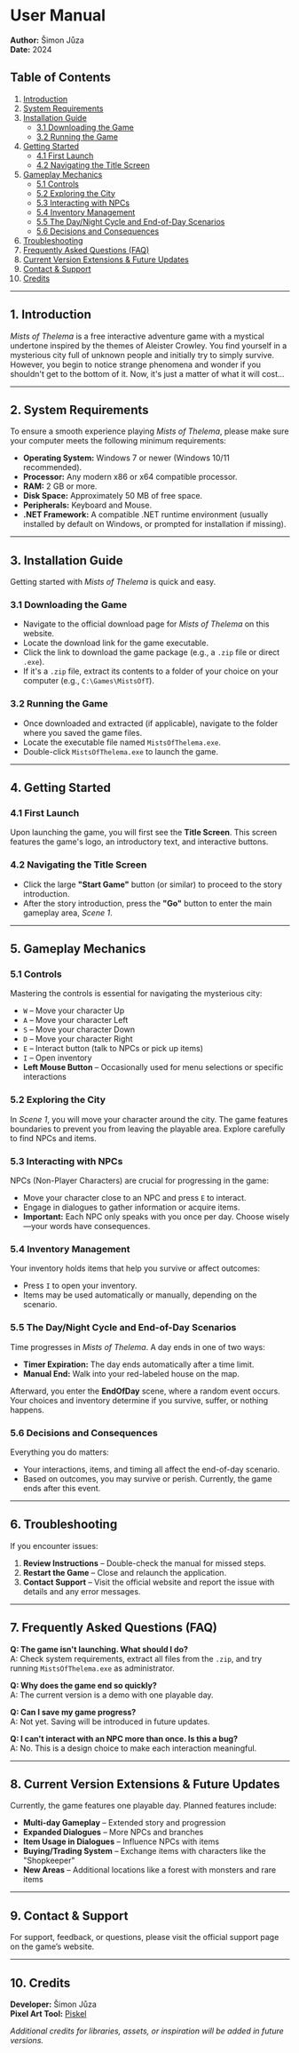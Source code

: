 # User Manual

**Author:** Šimon Jůza  
**Date:** 2024

## Table of Contents

1. [Introduction](#1-introduction)  
2. [System Requirements](#2-system-requirements)  
3. [Installation Guide](#3-installation-guide)  
   - [3.1 Downloading the Game](#31-downloading-the-game)  
   - [3.2 Running the Game](#32-running-the-game)  
4. [Getting Started](#4-getting-started)  
   - [4.1 First Launch](#41-first-launch)  
   - [4.2 Navigating the Title Screen](#42-navigating-the-title-screen)  
5. [Gameplay Mechanics](#5-gameplay-mechanics)  
   - [5.1 Controls](#51-controls)  
   - [5.2 Exploring the City](#52-exploring-the-city)  
   - [5.3 Interacting with NPCs](#53-interacting-with-npcs)  
   - [5.4 Inventory Management](#54-inventory-management)  
   - [5.5 The Day/Night Cycle and End-of-Day Scenarios](#55-the-daynight-cycle-and-end-of-day-scenarios)  
   - [5.6 Decisions and Consequences](#56-decisions-and-consequences)  
6. [Troubleshooting](#6-troubleshooting)  
7. [Frequently Asked Questions (FAQ)](#7-frequently-asked-questions-faq)  
8. [Current Version Extensions & Future Updates](#8-current-version-extensions--future-updates)  
9. [Contact & Support](#9-contact--support)  
10. [Credits](#10-credits)  

---

## 1. Introduction

*Mists of Thelema* is a free interactive adventure game with a mystical undertone inspired by the themes of Aleister Crowley. You find yourself in a mysterious city full of unknown people and initially try to simply survive. However, you begin to notice strange phenomena and wonder if you shouldn't get to the bottom of it. Now, it's just a matter of what it will cost...

---

## 2. System Requirements

To ensure a smooth experience playing *Mists of Thelema*, please make sure your computer meets the following minimum requirements:

- **Operating System:** Windows 7 or newer (Windows 10/11 recommended).  
- **Processor:** Any modern x86 or x64 compatible processor.  
- **RAM:** 2 GB or more.  
- **Disk Space:** Approximately 50 MB of free space.  
- **Peripherals:** Keyboard and Mouse.  
- **.NET Framework:** A compatible .NET runtime environment (usually installed by default on Windows, or prompted for installation if missing).

---

## 3. Installation Guide

Getting started with *Mists of Thelema* is quick and easy.

### 3.1 Downloading the Game

- Navigate to the official download page for *Mists of Thelema* on this website.  
- Locate the download link for the game executable.  
- Click the link to download the game package (e.g., a `.zip` file or direct `.exe`).  
- If it's a `.zip` file, extract its contents to a folder of your choice on your computer (e.g., `C:\Games\MistsOfT`).

### 3.2 Running the Game

- Once downloaded and extracted (if applicable), navigate to the folder where you saved the game files.  
- Locate the executable file named `MistsOfThelema.exe`.  
- Double-click `MistsOfThelema.exe` to launch the game.

---

## 4. Getting Started

### 4.1 First Launch

Upon launching the game, you will first see the **Title Screen**. This screen features the game's logo, an introductory text, and interactive buttons.

### 4.2 Navigating the Title Screen

- Click the large **"Start Game"** button (or similar) to proceed to the story introduction.  
- After the story introduction, press the **"Go"** button to enter the main gameplay area, *Scene 1*.

---

## 5. Gameplay Mechanics

### 5.1 Controls

Mastering the controls is essential for navigating the mysterious city:

- `W` – Move your character Up  
- `A` – Move your character Left  
- `S` – Move your character Down  
- `D` – Move your character Right  
- `E` – Interact button (talk to NPCs or pick up items)  
- `I` – Open inventory  
- **Left Mouse Button** – Occasionally used for menu selections or specific interactions

### 5.2 Exploring the City

In *Scene 1*, you will move your character around the city. The game features boundaries to prevent you from leaving the playable area. Explore carefully to find NPCs and items.

### 5.3 Interacting with NPCs

NPCs (Non-Player Characters) are crucial for progressing in the game:

- Move your character close to an NPC and press `E` to interact.  
- Engage in dialogues to gather information or acquire items.  
- **Important:** Each NPC only speaks with you once per day. Choose wisely—your words have consequences.

### 5.4 Inventory Management

Your inventory holds items that help you survive or affect outcomes:

- Press `I` to open your inventory.  
- Items may be used automatically or manually, depending on the scenario.

### 5.5 The Day/Night Cycle and End-of-Day Scenarios

Time progresses in *Mists of Thelema*. A day ends in one of two ways:

- **Timer Expiration:** The day ends automatically after a time limit.  
- **Manual End:** Walk into your red-labeled house on the map.

Afterward, you enter the **EndOfDay** scene, where a random event occurs. Your choices and inventory determine if you survive, suffer, or nothing happens.

### 5.6 Decisions and Consequences

Everything you do matters:

- Your interactions, items, and timing all affect the end-of-day scenario.  
- Based on outcomes, you may survive or perish. Currently, the game ends after this event.

---

## 6. Troubleshooting

If you encounter issues:

1. **Review Instructions** – Double-check the manual for missed steps.  
2. **Restart the Game** – Close and relaunch the application.  
3. **Contact Support** – Visit the official website and report the issue with details and any error messages.

---

## 7. Frequently Asked Questions (FAQ)

**Q: The game isn't launching. What should I do?**  
A: Check system requirements, extract all files from the `.zip`, and try running `MistsOfThelema.exe` as administrator.

**Q: Why does the game end so quickly?**  
A: The current version is a demo with one playable day.

**Q: Can I save my game progress?**  
A: Not yet. Saving will be introduced in future updates.

**Q: I can't interact with an NPC more than once. Is this a bug?**  
A: No. This is a design choice to make each interaction meaningful.

---

## 8. Current Version Extensions & Future Updates

Currently, the game features one playable day. Planned features include:

- **Multi-day Gameplay** – Extended story and progression  
- **Expanded Dialogues** – More NPCs and branches  
- **Item Usage in Dialogues** – Influence NPCs with items  
- **Buying/Trading System** – Exchange items with characters like the "Shopkeeper"  
- **New Areas** – Additional locations like a forest with monsters and rare items

---

## 9. Contact & Support

For support, feedback, or questions, please visit the official support page on the game’s website.

---

## 10. Credits

**Developer:** Šimon Jůza  
**Pixel Art Tool:** [Piskel](https://www.piskelapp.com)

*Additional credits for libraries, assets, or inspiration will be added in future versions.*
